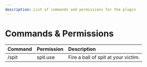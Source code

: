 ```yaml
---
description: List of commands and permissions for the plugin
---
```


# Commands & Permissions

| Command | Permission | Description |
| :--- | :--- | :--- |
| /spit | spit.use | Fire a ball of spit at your victim. |

